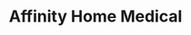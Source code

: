 ---
title: "Affinity Home Medical"
url: /south-salt-lake/affinity-home-medical/
shop: medical supply
---